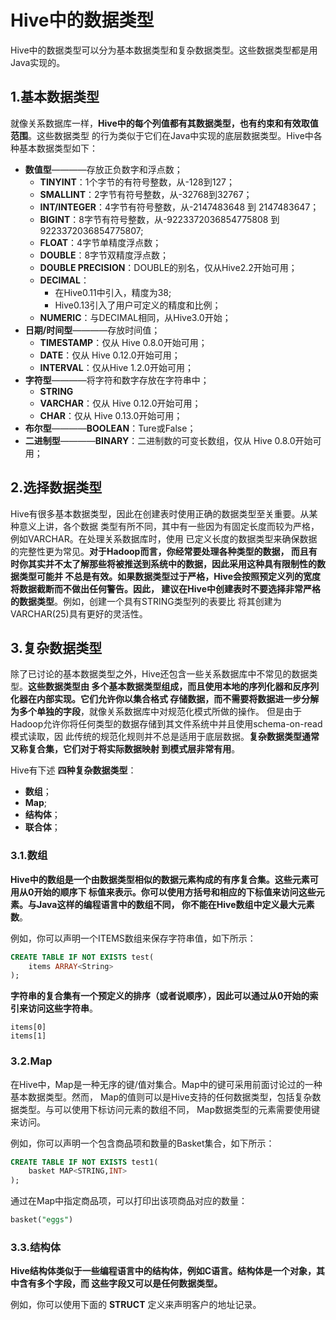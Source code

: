 Hive中的数据类型
================================================================================
Hive中的数据类型可以分为基本数据类型和复杂数据类型。这些数据类型都是用Java实现的。

## 1.基本数据类型
就像关系数据库一样，**Hive中的每个列值都有其数据类型，也有约束和有效取值范围**。这些数据类型
的行为类似于它们在Java中实现的底层数据类型。Hive中各种基本数据类型如下：
+ **数值型**————存放正负数字和浮点数；
    - **TINYINT**：1个字节的有符号整数，从-128到127；
    - **SMALLINT**：2字节有符号整数，从-32768到32767；
    - **INT/INTEGER**：4字节有符号整数，从-2147483648 到 2147483647；
    - **BIGINT**：8字节有符号整数，从-9223372036854775808 到 9223372036854775807;
    - **FLOAT**：4字节单精度浮点数；
    - **DOUBLE**：8字节双精度浮点数；
    - **DOUBLE PRECISION**：DOUBLE的别名，仅从Hive2.2开始可用；
    - **DECIMAL**：
        + 在Hive0.11中引入，精度为38;
        + Hive0.13引入了用户可定义的精度和比例；
    - **NUMERIC**：与DECIMAL相同，从Hive3.0开始；
+ **日期/时间型**————存放时间值；
    - **TIMESTAMP**：仅从 Hive 0.8.0开始可用；
    - **DATE**：仅从 Hive 0.12.0开始可用；
    - **INTERVAL**：仅从Hive 1.2.0开始可用；
+ **字符型**————将字符和数字存放在字符串中；
    - **STRING**
    - **VARCHAR**：仅从 Hive 0.12.0开始可用；
    - **CHAR**：仅从 Hive 0.13.0开始可用；
+ **布尔型**————**BOOLEAN**：Ture或False；
+ **二进制型**————**BINARY**：二进制数的可变长数组，仅从 Hive 0.8.0开始可用；

## 2.选择数据类型
Hive有很多基本数据类型，因此在创建表时使用正确的数据类型至关重要。从某种意义上讲，各个数据
类型有所不同，其中有一些因为有固定长度而较为严格，例如VARCHAR。在处理关系数据库时，使用
已定义长度的数据类型来确保数据的完整性更为常见。**对于Hadoop而言，你经常要处理各种类型的数据，
而且有时你其实并不太了解那些将被推送到系统中的数据，因此采用这种具有限制性的数据类型可能并
不总是有效。如果数据类型过于严格，Hive会按照预定义列的宽度将数据截断而不做出任何警告。因此，
建议在Hive中创建表时不要选择非常严格的数据类型**。例如，创建一个具有STRING类型列的表要比
将其创建为VARCHAR(25)具有更好的灵活性。

## 3.复杂数据类型
除了已讨论的基本数据类型之外，Hive还包含一些关系数据库中不常见的数据类型。**这些数据类型由
多个基本数据类型组成，而且使用本地的序列化器和反序列化器在内部实现。它们允许你以集合格式
存储数据，而不需要将数据进一步分解为多个单独的字段**，就像关系数据库中对规范化模式所做的操作。
但是由于Hadoop允许你将任何类型的数据存储到其文件系统中并且使用schema-on-read模式读取，因
此传统的规范化规则并不总是适用于底层数据。**复杂数据类型通常又称复合集，它们对于将实际数据映射
到模式层非常有用**。

Hive有下述 **四种复杂数据类型**：
+ **数组**；
+ **Map**;
+ **结构体**；
+ **联合体**；

### 3.1.数组
**Hive中的数组是一个由数据类型相似的数据元素构成的有序复合集。这些元素可用从0开始的顺序下
标值来表示。你可以使用方括号和相应的下标值来访问这些元素。与Java这样的编程语言中的数组不同，
你不能在Hive数组中定义最大元素数**。

例如，你可以声明一个ITEMS数组来保存字符串值，如下所示：
```sql
CREATE TABLE IF NOT EXISTS test(
	items ARRAY<String>
);
```
**字符串的复合集有一个预定义的排序（或者说顺序），因此可以通过从0开始的索引来访问这些字符串**。
```
items[0]
items[1]
```

### 3.2.Map
在Hive中，Map是一种无序的键/值对集合。Map中的键可采用前面讨论过的一种基本数据类型。然而，
Map的值则可以是Hive支持的任何数据类型，包括复杂数据类型。与可以使用下标访问元素的数组不同，
Map数据类型的元素需要使用键来访问。

例如，你可以声明一个包含商品项和数量的Basket集合，如下所示：
```sql
CREATE TABLE IF NOT EXISTS test1(
	basket MAP<STRING,INT>
);
```
通过在Map中指定商品项，可以打印出该项商品对应的数量：
```sql
basket("eggs")
```

### 3.3.结构体
**Hive结构体类似于一些编程语言中的结构体，例如C语言。结构体是一个对象，其中含有多个字段，而
这些字段又可以是任何数据类型。**

例如，你可以使用下面的 **STRUCT** 定义来声明客户的地址记录。
